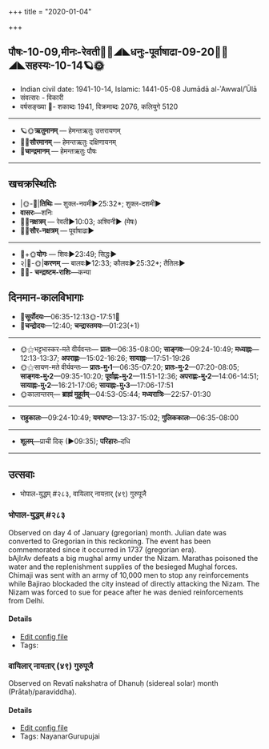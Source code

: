 +++
title = "2020-01-04"

+++
## पौषः-10-09,मीनः-रेवती🌛🌌◢◣धनुः-पूर्वाषाढा-09-20🌌🌞◢◣सहस्यः-10-14🪐🌞
- Indian civil date: 1941-10-14, Islamic: 1441-05-08 Jumādā al-ʾAwwal/ʾŪlā
- संवत्सरः - विकारी
- वर्षसङ्ख्या 🌛- शकाब्दः 1941, विक्रमाब्दः 2076, कलियुगे 5120
___________________
- 🪐🌞**ऋतुमानम्** — हेमन्तऋतुः उत्तरायणम्
- 🌌🌞**सौरमानम्** — हेमन्तऋतुः दक्षिणायनम्
- 🌛**चान्द्रमानम्** — हेमन्तऋतुः पौषः
___________________


## खचक्रस्थितिः
- |🌞-🌛|**तिथिः** — शुक्ल-नवमी►25:32*; शुक्ल-दशमी►  
- **वासरः**—शनिः  
- 🌌🌛**नक्षत्रम्** — रेवती►10:03; अश्विनी► (मेषः)  
- 🌌🌞**सौर-नक्षत्रम्** — पूर्वाषाढा►  
___________________
- 🌛+🌞**योगः** — शिवः►23:49; सिद्धः►  
- २|🌛-🌞|**करणम्** — बालवः►12:33; कौलवः►25:32*; तैतिलः►  
- 🌌🌛- **चन्द्राष्टम-राशिः**—कन्या  


## दिनमान-कालविभागाः
- 🌅**सूर्योदयः**—06:35-12:13🌞️-17:51🌇  
- 🌛**चन्द्रोदयः**—12:40; **चन्द्रास्तमयः**—01:23(+1)  
___________________
- 🌞⚝भट्टभास्कर-मते वीर्यवन्तः— **प्रातः**—06:35-08:00; **साङ्गवः**—09:24-10:49; **मध्याह्नः**—12:13-13:37; **अपराह्णः**—15:02-16:26; **सायाह्नः**—17:51-19:26  
- 🌞⚝सायण-मते वीर्यवन्तः— **प्रातः-मु॰1**—06:35-07:20; **प्रातः-मु॰2**—07:20-08:05; **साङ्गवः-मु॰2**—09:35-10:20; **पूर्वाह्णः-मु॰2**—11:51-12:36; **अपराह्णः-मु॰2**—14:06-14:51; **सायाह्नः-मु॰2**—16:21-17:06; **सायाह्नः-मु॰3**—17:06-17:51  
- 🌞कालान्तरम्— **ब्राह्मं मुहूर्तम्**—04:53-05:44; **मध्यरात्रिः**—22:57-01:30  
___________________
- **राहुकालः**—09:24-10:49; **यमघण्टः**—13:37-15:02; **गुलिककालः**—06:35-08:00  
___________________
- **शूलम्**—प्राची दिक् (►09:35); **परिहारः**–दधि  
___________________

## उत्सवाः
- भोपाल-युद्धम् #२८३, वायिलार् नायऩार् (४९) गुरुपूजै
### भोपाल-युद्धम् #२८३

Observed on day 4 of January (gregorian) month. Julian date was converted to Gregorian in this reckoning. The event has been commemorated since it occurred in 1737 (gregorian era).  
bAjIrAv defeats a big mughal army under the Nizam. Marathas poisoned the water and the replenishment supplies of the besieged Mughal forces. Chimaji was sent with an army of 10,000 men to stop any reinforcements while Bajirao blockaded the city instead of directly attacking the Nizam. The Nizam was forced to sue for peace after he was denied reinforcements from Delhi.

#### Details
- [Edit config file](https://github.com/jyotisham/adyatithi/tree/master/mahApuruSha/xatra-later/gregorian/day/01/04/bhopAl-yuddham.toml)
- Tags: 


### वायिलार् नायऩार् (४९) गुरुपूजै

Observed on Revatī nakshatra of Dhanuḥ (sidereal solar) month (Prātaḥ/paraviddha). 

#### Details
- [Edit config file](https://github.com/jyotisham/adyatithi/tree/master/mahApuruSha/nAyanAr/sidereal_solar_month/nakshatra/09/27/vAyilAr%20nAyan2Ar%20%2849%29%20gurupUjai.toml)
- Tags: NayanarGurupujai


